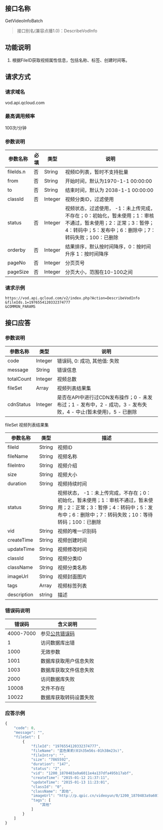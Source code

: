 ## 接口名称
GetVideoInfoBatch

> 接口别名(兼容点播1.0)：DescribeVodInfo

## 功能说明
1. 根据FileID获取视频属性信息，包括名称、标签、创建时间等。

## 请求方式

### 请求域名
vod.api.qcloud.com

### 最高调用频率
100次/分钟

### 参数说明
| 参数名称 | 必填 | 类型 | 说明 |
|---------|---------|---------|---------|
| fileIds.n | 否 | String | 视频ID列表，暂时不支持批量 |
| from | 否 | String | 开始时间，默认为1970-1-1 00:00:00 |
| to | 否 | String | 结束时间，默认为 2038-1-1 00:00:00 |
| classId | 否 | Integer | 视频分类ID，过滤使用 |
| status | 否 | Integer | 视频状态，过滤使用， -1：未上传完成，不存在；0：初始化，暂未使用；1：审核不通过，暂未使用；2：正常；3：暂停；4：转码中；5：发布中；6：删除中；7：转码失败；100：已删除 |
| orderby | 否 | Integer | 结果排序，默认按时间降序，0：按时间升序 1：按时间降序 |
| pageNo | 否 | Integer | 分页页号 |
| pageSize | 否 | Integer | 分页大小，范围在10-100之间 |

### 请求示例
```
https://vod.api.qcloud.com/v2/index.php?Action=DescribeVodInfo
&fileIds.1=1976554120332374777
&COMMON_PARAMS
```
## 接口应答

### 参数说明
| 参数名称 | 类型 | 说明 |
|---------|---------|---------|
| code | Integer | 错误码, 0: 成功, 其他值: 失败 |
| message | String | 错误信息 |
| totalCount | Integer | 视频总数 |
| fileSet | Array | 视频列表结果集 |
| cdnStatus | Integer | 是否在API中进行过CDN发布操作；0 - 未发布过；1 - 发布中，2 - 成功，3 - 发布失败，4 - 中止(暂未使用)，5 - 已删除 |

fileSet 视频列表结果集

| **参数名称** | **类型** | **描述** |
|---------|---------|---------|
| fileId | String | 视频ID |
| fileName | String | 视频名称 |
| fileIntro | String | 视频介绍 |
| size | String | 视频大小 |
| duration | String | 视频持续时间 |
| status | String | 视频状态， -1：未上传完成，不存在；0：初始化，暂未使用；1：审核不通过，暂未使用；2：正常；3：暂停；4：转码中；5：发布中；6：删除中；7：转码失败；10：等待转码；100：已删除 |
| vid | String | 视频的唯一识别码 |
| createTime | String | 视频创建时间 |
| updateTime | String | 视频修改时间 |
| classId | String | 视频分类ID |
| className | String | 视频分类名称 |
| imageUrl | String | 视频封面图片 |
| tags | Array | 视频标签列表 |
| description | string | 描述 |

### 错误码说明
| 错误码 | 含义说明|
|---------|---------|
| 4000-7000 | 参见[公共错误码](/document/product/266/7783)  |
| 1 | 访问数据库出错  |
| 1000 | 无效参数  |
| 1001 | 数据库获取用户信息失败  |
| 1003 | 数据库获取文件信息失败  |
| 2000 | 访问数据库失败  |
| 10008 | 文件不存在  |
| 10022 | 数据库获取转码设置失败 |

### 应答示例
```javascript
{
    "code": 0,
    "message": "",
    "fileSet": [
        {
            "fileId": "1976554120332374777",
            "fileName": "蓝色茉莉(01h35m56s-01h38m23s)",
            "fileIntro": "",
            "size": "7865592",
            "duration": "147",
            "status": "2",
            "vid": "1200_1870483a9a6011e4a137dfa495b17abf",
            "createTime": "2015-01-12 21:37:11",
            "updateTime": "2015-01-13 11:23:01",
            "classId": "0",
            "className": "其他",
            "imageUrl": "http://p.qpic.cn/videoyun/0/1200_1870483a9a6011e4a137dfa495b17abf_1/640",
            "tags": [
                "其他"
            ]
        }
    ]
}
```
